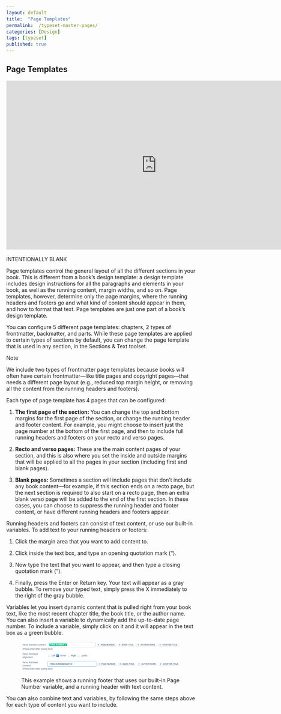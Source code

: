 ```yaml
---
layout: default
title:  "Page Templates"
permalink:  /typeset-master-pages/
categories: [Design]
tags: [typeset]
published: true
---
```


<section data-type="chapter" class="hsecchapter" data-hederis-type="hsecchapter" id="typeset-master-pages" data-pi-attrs="id: typeset-master-pages; data-tags: typeset;" role="doc-chapter" data-tags="typeset" data-author-name=" " data-book-title=" " title="Page Templates"><h1 data-hederis-type="hblkchaptitle" class="hblkchaptitle" id="pOQvga5We">Page Templates</h1><iframe width="800" height="450" src="https://www.youtube.com/embed/OVFvTesq8-E" frameborder="0" allow="accelerometer;" autoplay="" encrypted-media="" gyroscope="" picture-in-picture="" allowfullscreen="" id="pEfGZA1sv"></iframe><p data-embedded-html="true" id="pASsdfwWQ">INTENTIONALLY BLANK</p><p class="hblkp" data-hederis-type="hblkp" id="paGyQj7xa">Page templates control the general layout of all the different sections in your book. This is different from a book&#8217;s design template: a design template includes design instructions for all the paragraphs and elements in your book, as well as the running content, margin widths, and so on. Page templates, however,  determine only the page margins, where the running headers and footers go and what kind of content should appear in them, and how to format that text. Page templates are just one part of a book&#8217;s design template.</p><p class="hblkp" data-hederis-type="hblkp" id="plP79g6r2">You can configure 5 different page templates: chapters, 2 types of frontmatter, backmatter, and parts. While these page templates are applied to certain types of sections by default, you can change the page template that is used in any section, in the Sections &amp; Text toolset.</p><aside class="hwprbox box" data-hederis-type="hwprbox" id="pVCbPeA8P" data-type="sidebar"><p class="hblktype" data-hederis-type="hblktype" id="pHGVZNAxT">Note</p><p class="hblkp" data-hederis-type="hblkp" id="pKxPotJf1">We include two types of frontmatter page templates because books will often have certain frontmatter&#8212;like title pages and copyright pages&#8212;that needs a different page layout (e.g., reduced top margin height, or removing all the content from the running headers and footers). </p></aside><p class="hblkp" data-hederis-type="hblkp" id="pGmBqu5Ce">Each type of page template has 4 pages that can be configured:</p><ol class="hwprnumlist" data-hederis-type="hwprnumlist" id="pdEa53bXk"><li class="hblkoli" data-hederis-type="hblkoli" id="liRziKkfcH"><p class="hblkoli" data-hederis-type="hblklip" id="pjH1TO0QD"><strong class="hspanstrong" data-hederis-type="hspanstrong" id="p8HU0dogR">The first page of the section: </strong>You can change the top and bottom margins for the first page of the section, or change the running header and footer content. For example, you might choose to insert just the page number at the bottom of the first page, and then to include full running headers and footers on your recto and verso pages.</p></li><li class="hblkoli" data-hederis-type="hblkoli" id="ligfGbOVmF"><p class="hblkoli" data-hederis-type="hblklip" id="pwa111vcZ"><strong class="hspanstrong" data-hederis-type="hspanstrong" id="pY0h3ZluO">Recto and verso pages: </strong>These are the main content pages of your section, and this is also where you set the inside and outside margins that will be applied to all the pages in your section (including first and blank pages).</p></li><li class="hblkoli" data-hederis-type="hblkoli" id="liDSCo89Jn"><p class="hblkoli" data-hederis-type="hblklip" id="ptshFILYC"><strong class="hspanstrong" data-hederis-type="hspanstrong" id="pYQugrViK">Blank pages: </strong>Sometimes a section will include pages that don&#8217;t include any book content&#8212;for example, if this section ends on a recto page, but the next section is required to also start on a recto page, then an extra blank verso page will be added to the end of the first section. In these cases, you can choose to suppress the running header and footer content, or have different running headers and footers appear.</p></li></ol><p class="hblkp" data-hederis-type="hblkp" id="p32kjN3nA">Running headers and footers can consist of text content, or use our built-in variables. To add text to your running headers or footers:</p><ol class="hwprnumlist" data-hederis-type="hwprnumlist" id="ppMck5gEA"><li class="hblkoli" data-hederis-type="hblkoli" id="liesuCRgUG"><p class="hblkoli" data-hederis-type="hblklip" id="pI5N7UHKA">Click the margin area that you want to add content to.</p></li><li class="hblkoli" data-hederis-type="hblkoli" id="liZ9FWheiR"><p class="hblkoli" data-hederis-type="hblklip" id="po9JQlmia">Click inside the text box, and type an opening quotation mark (&#8220;).</p></li><li class="hblkoli" data-hederis-type="hblkoli" id="liqB9PWIPG"><p class="hblkoli" data-hederis-type="hblklip" id="pPTwwHB27">Now type the text that you want to appear, and then type a closing quotation mark (&#8221;).</p></li><li class="hblkoli" data-hederis-type="hblkoli" id="ligJ3OPLzr"><p class="hblkoli" data-hederis-type="hblklip" id="pXxY8AiOF">Finally, press the Enter or Return key. Your text will appear as a gray bubble. To remove your typed text, simply press the X immediately to the right of the gray bubble.</p></li></ol><p class="hblkp" data-hederis-type="hblkp" id="pucVcobTS">Variables let you insert dynamic content that is pulled right from your book text, like the most recent chapter title, the book title, or the author name. You can also insert a variable to dynamically add the up-to-date page number. To include a variable, simply click on it and it will appear in the text box as a green bubble.</p><figure class="hwprfig" data-hederis-type="hwprfig" id="prs4oHZMJ"><img data-hederis-type="hblkimg" class="hblkimg" id="pkJOdTro9" src="/images/runheadfoot.png" data-img-src="runheadfoot.png"/><p class="hblkcaption" data-hederis-type="hblkcaption" id="pxz1HgpsF">This example shows a running footer that uses our built-in Page Number variable, and a running header with text content.</p></figure><p class="hblkp" data-hederis-type="hblkp" id="pQkLa5emY">You can also combine text and variables, by following the same steps above for each type of content you want to include.</p></section>